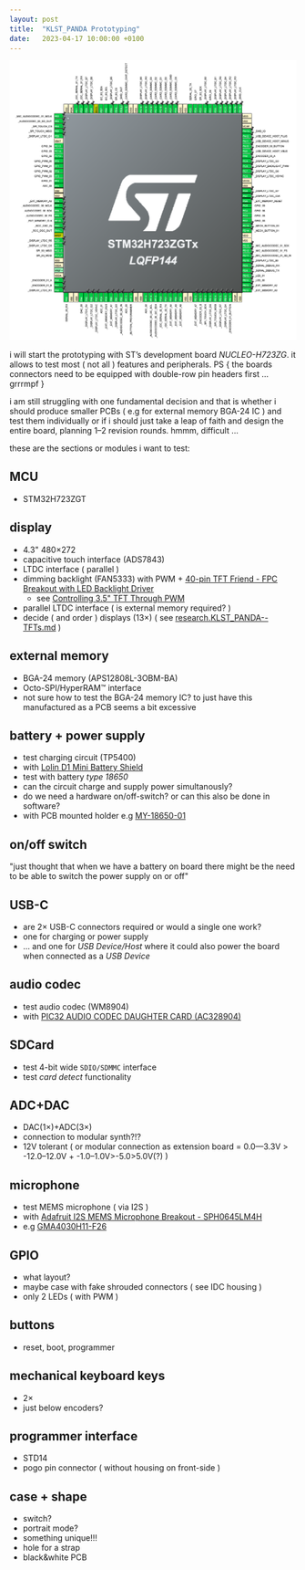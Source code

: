 ```yaml
---
layout: post
title:  "KLST_PANDA Prototyping"
date:   2023-04-17 10:00:00 +0100
---
```


![2023-04-17-KLST_PANDA-Prototyping--PIN-assignment](/assets/2023-04-17-KLST_PANDA-Prototyping--PIN-assignment.png)

i will start the prototyping with ST’s development board *NUCLEO-H723ZG*. it allows to test most ( not all ) features and peripherals. PS { the boards connectors need to be equipped with double-row pin headers first … grrrmpf }

i am still struggling with one fundamental decision and that is whether i should produce smaller PCBs ( e.g for external memory BGA-24 IC ) and test them individually or if i should just take a leap of faith and design the entire board, planning 1–2 revision rounds. hmmm, difficult …

these are the sections or modules i want to test:

## MCU

- STM32H723ZGT

## display

- 4.3" 480×272
- capacitive touch interface (ADS7843)
- LTDC interface ( parallel ) 
- dimming backlight (FAN5333) with PWM + [40-pin TFT Friend - FPC Breakout with LED Backlight Driver](https://github.com/adafruit/Adafruit-40-pin-TFT-Friend)
    - see [Controlling 3.5" TFT Through PWM](https://forums.adafruit.com/viewtopic.php?f=22&p=639916)
- parallel LTDC interface ( is external memory required? )
- decide ( and order ) displays (13×) ( see [research.KLST_PANDA--TFTs.md](/Users/dennisppaul/Documents/dennisppaul/projects/klangstrom/hardware/KLST_PANDA/research.KLST_PANDA--TFTs/research.KLST_PANDA--TFTs.md) )

## external memory

- BGA-24 memory (APS12808L-3OBM-BA)
- Octo-SPI/HyperRAM™ interface
- not sure how to test the BGA-24 memory IC? to just have this manufactured as a PCB seems a bit excessive

## battery + power supply

- test charging circuit (TP5400)
- with [Lolin D1 Mini Battery Shield](https://www.wemos.cc/en/latest/_static/files/sch_battery_v1.3.0.pdf)
- test with battery *type 18650*
- can the circuit charge and supply power simultanously?
- do we need a hardware on/off-switch? or can this also be done in software?
- with PCB mounted holder e.g [MY-18650-01](https://jlcpcb.com/partdetail/Myoung-MY_1865001/C2979183)

## on/off switch

"just thought that when we have a battery on board there might be the need to be able to switch the power supply on or off"

## USB-C

- are 2× USB-C connectors required or would a single one work?
- one for charging or power supply 
- … and one for *USB Device/Host* where it could also power the board when connected as a *‌USB Device*

## audio codec 

- test audio codec (WM8904)
- with [PIC32 AUDIO CODEC DAUGHTER CARD (AC328904)](http://ww1.microchip.com/downloads/en/DeviceDoc/PIC32-Audio-Codec-%20Daughter-%20Board-WM8904-%20Information-%20Sheet-DS50002775A.pdf)

## SDCard

- test 4-bit wide `SDIO/SDMMC` interface
- test *card detect* functionality

## ADC+DAC

- DAC(1×)+ADC(3×)
- connection to modular synth?!?
- 12V tolerant ( or modular connection as extension board = 0.0—3.3V > -12.0–12.0V + -1.0–1.0V>-5.0>5.0V(?) )

## microphone

- test MEMS microphone ( via I2S )
- with [Adafruit I2S MEMS Microphone Breakout - SPH0645LM4H](https://www.adafruit.com/product/3421)
- e.g [GMA4030H11-F26](https://jlcpcb.com/partdetail/Inghai-GMA4030H11F26/C498193)

## GPIO
- what layout?
- maybe case with fake shrouded connectors ( see IDC housing )
- only 2 LEDs ( with PWM )

## buttons

- reset, boot, programmer

## mechanical keyboard keys

- 2×
- just below encoders?

## programmer interface

- STD14
- pogo pin connector ( without housing on front-side )

## case + shape

- switch?
- portrait mode?
- something unique!!!
- hole for a strap
- black&white PCB

